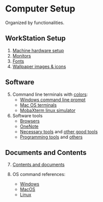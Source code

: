 # Computer Setup

Organized by functionalities.

## WorkStation Setup
1. [Machine hardware setup](1_machine/machine.md)
2. [Monitors](2_computer_monitors/optimal_monitor_size.md)
3. [Fonts](3_fonts/fonts.md)
4. [Wallpaper images & icons](4_images_icons/images_icons.md)

## Software
5. Command line terminals with [colors](colors/color_wheel.md):
     - [Windows command line prompt](5_command_line_terminals/windows/windows_command_prompt.md)
     - [Mac OS terminals](5_command_line_terminals/macos/mac_os_terminal.md)
     - [MobaXterm linux simulator](5_command_line_terminals/mobaxterm/mobaxterm.md)
6. Software tools
     - [Browsers](8_software/browsers/browsers.md)
     - [OneNote](8_software/one_note/one_note.md)
     - [Necessary tools](8_software/recommended.md) and 
       [other good tools](8_software/good_tools.md)
     - [Programming tools](8_software/programming_recommended_tools.md) 
       and [others](8_software/programming_good_tools.md)

## Documents and Contents
7. [Contents and documents](7_contents/content_management.md)

8. OS command references:
     - [Windows](6_os_commands/windows_cmd.md)
     - [MacOS](6_os_commands/mac_cmd.md)
     - [Linux](6_os_commands/linux_cmd.md)
